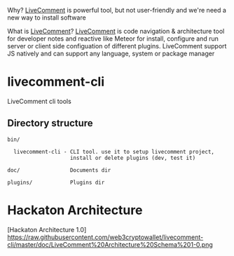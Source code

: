 Why? [LiveComment](https://www.npmjs.com/package/livecomment) is powerful tool, but not user-friendly and we're need a new way to install software

What is [LiveComment](https://www.npmjs.com/package/livecomment)?
[LiveComment](https://www.npmjs.com/package/livecomment) is code navigation & architecture tool for developer notes and reactive like Meteor for install, configure and run server or client side configuation of different plugins. LiveComment support JS natively and can support any language, system or package manager


# livecomment-cli
LiveComment cli tools


## Directory structure

```
bin/

  livecomment-cli - CLI tool. use it to setup livecomment project, 
                    install or delete plugins (dev, test it)

doc/                Documents dir

plugins/            Plugins dir

```


# Hackaton Architecture
[Hackaton Architecture 1.0]
https://raw.githubusercontent.com/web3cryptowallet/livecomment-cli/master/doc/LiveComment%20Architecture%20Schema%201-0.png